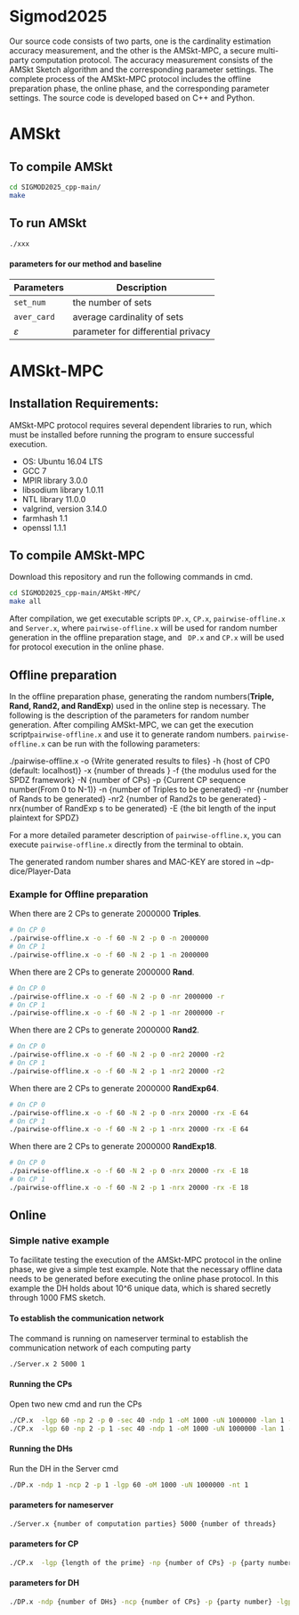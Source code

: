 # Sigmod2025
Our source code consists of two parts, one is the cardinality estimation accuracy measurement, and the other is the AMSkt-MPC, a secure multi-party computation protocol. The accuracy measurement consists of the AMSkt Sketch algorithm and the corresponding parameter settings. The complete process of the AMSkt-MPC protocol includes the offline preparation phase, the online phase, and the corresponding parameter settings. The source code is developed based on C++ and Python.
# AMSkt

## To compile AMSkt

```bash
cd SIGMOD2025_cpp-main/
make 
```
## To run AMSkt
```bash
./xxx
```
#### parameters for our method and baseline
| Parameters     | Description                                                  |
| -------------- | ------------------------------------------------------------ |
| ```set_num```    | the number of sets                                         |
| ```aver_card```   |average cardinality of sets                                |
| $\varepsilon$ | parameter for differential privacy                            |

# AMSkt-MPC
## Installation Requirements:
AMSkt-MPC protocol requires several dependent libraries to run, which must be installed before running the program to ensure successful execution.

- OS: Ubuntu 16.04 LTS
- GCC  7
- MPIR library  3.0.0
- libsodium library  1.0.11
- NTL library  11.0.0 
- valgrind, version 3.14.0
- farmhash 1.1
- openssl 1.1.1

## To compile AMSkt-MPC
Download this repository and run the following commands in cmd.
```bash
cd SIGMOD2025_cpp-main/AMSkt-MPC/
make all
```
After compilation, we get executable scripts `DP.x`, `CP.x`,  `pairwise-offline.x` and `Server.x`, where `pairwise-offline.x` will be used for random number generation in the offline preparation stage, and ` DP.x` and `CP.x` will be used for protocol execution in the online phase.

## Offline preparation
In the offline preparation phase, generating the random numbers(**Triple, Rand, Rand2, and RandExp**) used in the online step is necessary. The following is the description of the parameters for random number generation. After compiling AMSkt-MPC, we can get the execution script`pairwise-offline.x` and use it to generate random numbers. `pairwise-offline.x` can be run with the following parameters:

./pairwise-offline.x  -o {Write generated results to files} -h {host of CP0 (default: localhost)} -x  {number of threads }  -f {the modulus used for the SPDZ framework} -N {number of CPs} -p {Current CP sequence number(From 0 to N-1)} -n  {number of Triples to be generated} -nr {number of  Rands to be generated} -nr2  {number of Rand2s to be generated} -nrx{number of  RandExp s to be generated} -E {the bit length of the input plaintext for SPDZ}

For a more detailed parameter description of `pairwise-offline.x`, you can execute `pairwise-offline.x` directly from the terminal to obtain.

The generated random number shares and MAC-KEY are stored in ~dp-dice/Player-Data

### Example for Offline preparation

When there are 2 CPs to generate 2000000 **Triples**.
```bash
# On CP 0
./pairwise-offline.x -o -f 60 -N 2 -p 0 -n 2000000
# On CP 1
./pairwise-offline.x -o -f 60 -N 2 -p 1 -n 2000000
```
When there are 2 CPs to generate 2000000 **Rand**.
```bash
# On CP 0
./pairwise-offline.x -o -f 60 -N 2 -p 0 -nr 2000000 -r
# On CP 1
./pairwise-offline.x -o -f 60 -N 2 -p 1 -nr 2000000 -r
```
When there are 2 CPs to generate 2000000 **Rand2**.
```bash
# On CP 0
./pairwise-offline.x -o -f 60 -N 2 -p 0 -nr2 20000 -r2
# On CP 1
./pairwise-offline.x -o -f 60 -N 2 -p 1 -nr2 20000 -r2
```
When there are 2 CPs to generate 2000000 **RandExp64**.
```bash
# On CP 0
./pairwise-offline.x -o -f 60 -N 2 -p 0 -nrx 20000 -rx -E 64
# On CP 1
./pairwise-offline.x -o -f 60 -N 2 -p 1 -nrx 20000 -rx -E 64
```
When there are 2 CPs to generate 2000000 **RandExp18**.
```bash
# On CP 0
./pairwise-offline.x -o -f 60 -N 2 -p 0 -nrx 20000 -rx -E 18
# On CP 1
./pairwise-offline.x -o -f 60 -N 2 -p 1 -nrx 20000 -rx -E 18
```
## Online 
### Simple native example 
To facilitate testing the execution of the AMSkt-MPC protocol in the online phase, we give a simple test example. Note that the necessary offline data needs to be generated before executing the online phase protocol.
In this example the DH holds about 10^6 unique data, which is shared secretly through 1000 FMS sketch.
#### To establish the communication network
The command is running on nameserver terminal to establish the communication network of each computing party
```bash
./Server.x 2 5000 1
```
####  Running the CPs
Open two new cmd and run the CPs
```bash
./CP.x  -lgp 60 -np 2 -p 0 -sec 40 -ndp 1 -oM 1000 -uN 1000000 -lan 1 -nt 1 
./CP.x  -lgp 60 -np 2 -p 1 -sec 40 -ndp 1 -oM 1000 -uN 1000000 -lan 1 -nt 1
```
####  Running the DHs
Run the DH in the Server cmd 
```bash
./DP.x -ndp 1 -ncp 2 -p 1 -lgp 60 -oM 1000 -uN 1000000 -nt 1
```
#### parameters for nameserver
```bash
./Server.x {number of computation parties} 5000 {number of threads}
```

#### parameters for CP
```bash
./CP.x  -lgp {length of the prime} -np {number of CPs} -p {party number} -sec {security parameter} -ndp {number of DHs} -oM {number of FMS sketch} -uN { number of unique items} -lan {whether in lan environment} -nt {number of threads} -h {ip of DH}
```

#### parameters for DH
```bash
./DP.x -ndp {number of DHs} -ncp {number of CPs} -p {party number} -lgp {length of the prime} -oM {number of FMS sketch} -uN { number of unique items} -ip {ip files}
```
